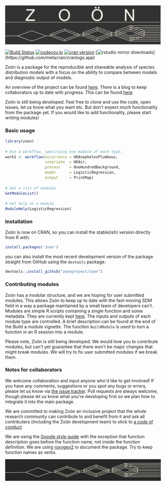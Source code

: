 ![Zoon banner](https://github.com/zoonproject/blog/blob/master/zoon_top.png)

[![Build Status](https://travis-ci.org/zoonproject/zoon.svg)](https://travis-ci.org/zoonproject/zoon)
[![codecov.io](https://codecov.io/github/zoonproject/zoon/coverage.svg?branch=master)](https://codecov.io/github/zoonproject/zoon?branch=master)
[![cran version](http://www.r-pkg.org/badges/version/zoon)](https://cran.rstudio.com/web/packages/zoon) 
[![rstudio mirror downloads](http://cranlogs.r-pkg.org/badges/zoon?)](https://github.com/metacran/cranlogs.app)

Zoön is a package for the reproducible and shareable analysis of species distribution models with a focus on the ability to compare between models and diagnostic output of models.

An overview of the project can be found [here](http://www.2020science.net/research/species-distribution-modelling.html).
There is a blog to keep collaborators up to date with progress. This can be found [here](http://zoonproject.wordpress.com)

Zoön is still being developed. Feel free to clone and use the code, open issues, let us know what you want etc. But don't expect much functionality from the package yet. If you would like to add functionality, please start writing modules!

### Basic usage

```r
library(zoon)

# Run a workflow, specifying one module of each type.
work1 <- workflow(occurrence = UKAnophelesPlumbeus,
                  covariate  = UKAir,
                  process    = OneHundredBackground,
                  model      = LogisticRegression,
                  output     = PrintMap)

# Get a list of modules
GetModuleList()

# Get help on a module
ModuleHelp(LogisticRegression)
```


### Installation

Zoön is now on CRAN, so you can install the stable(ish) version directly from R with:

```r
install.packages('zoon')
```

you can also install the most recent development version of the package straight from GitHub using the `devtools` package:

```r
devtools::install_github("zoonproject/zoon")
```

### Contributing modules

Zoön has a modular structure, and we are hoping for user submitted modules. This allows Zoön to keep up to date with the fast-moving SDM field in a way a package maintained by a small team of developers can't. Modules are simple R scripts containing a single function and some metadata. They are currently kept [here](https://github.com/zoonproject/modules). The inputs and outputs of each module type are controlled. A brief description can be found at the end of the Build a module vignette. The function `BuildModule` is used to turn a function in an R session into a module. 

Please note, Zoön is still being developed. We would love you to contribute modules, but can't yet guarantee that there won't be major changes that might break modules. We will try to fix user submitted modules if we break them. 


### Notes for collaborators

We welcome collaboration and input anyone who'd like to get involved!
If you have any comments, suggestions or you spot any bugs or errors, please let us know via [the issue tracker](https://github.com/zoonproject/zoon/issues).
Pull requests are always welcome, though please let us know what you're developing first so we plan how to integrate it into the main package. 

We are committed to making Zoön an inclusive project that the whole research community can contribute to and benefit from it and ask all contributers (including the Zoön development team) to stick to [a code of conduct](https://github.com/zoonproject/zoon/blob/master/code_of_conduct.md)

We are using the [Google style guide](https://google.github.io/styleguide/Rguide.xml) with the exception that function description goes before the function name, not inside the function definition. We are using [roxygen2](https://cran.r-project.org/web/packages/roxygen2/vignettes/roxygen2.html) to document the package. Try to keep function names as verbs.


![Zoon banner](https://github.com/zoonproject/blog/blob/master/zoon.jpg)
